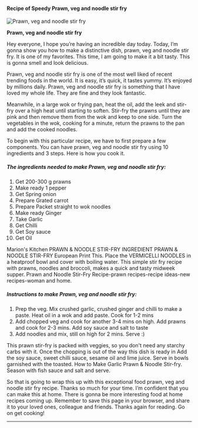             

#### Recipe of Speedy Prawn, veg and noodle stir fry

![Prawn, veg and noodle stir fry](https://img-global.cpcdn.com/recipes/ff769e43c9737727/751x532cq70/prawn-veg-and-noodle-stir-fry-recipe-main-photo.jpg)

**Prawn, veg and noodle stir fry**

Hey everyone, I hope you’re having an incredible day today. Today, I’m gonna show you how to make a distinctive dish, prawn, veg and noodle stir fry. It is one of my favorites. This time, I am going to make it a bit tasty. This is gonna smell and look delicious.

Prawn, veg and noodle stir fry is one of the most well liked of recent trending foods in the world. It is easy, it’s quick, it tastes yummy. It’s enjoyed by millions daily. Prawn, veg and noodle stir fry is something that I have loved my whole life. They are fine and they look fantastic.

Meanwhile, in a large wok or frying pan, heat the oil, add the leek and stir-fry over a high heat until starting to soften. Stir-fry the prawns until they are pink and then remove them from the wok and keep to one side. Turn the vegetables in the wok, cooking for a minute, return the prawns to the pan and add the cooked noodles.

To begin with this particular recipe, we have to first prepare a few components. You can have prawn, veg and noodle stir fry using 10 ingredients and 3 steps. Here is how you cook it.

##### The ingredients needed to make Prawn, veg and noodle stir fry:

1.  Get 200-300 g prawns
2.  Make ready 1 pepper
3.  Get Spring onion
4.  Prepare Grated carrot
5.  Prepare Packet straight to wok noodles
6.  Make ready Ginger
7.  Take Garlic
8.  Get Chilli
9.  Get Soy sauce
10.  Get Oil

Marion's Kitchen PRAWN & NOODLE STIR-FRY INGREDIENT PRAWN & NOODLE STIR-FRY European Print This. Place the VERMICELLI NOODLES in a heatproof bowl and cover with boiling water. This simple stir fry recipe with prawns, noodles and broccoli, makes a quick and tasty midweek supper. Prawn and Noodle Stir-Fry Recipe-prawn recipes-recipe ideas-new recipes-woman and home.

##### Instructions to make Prawn, veg and noodle stir fry:

1.  Prep the veg. Mix crushed garlic, crushed ginger and chilli to make a paste. Heat oil in a wok and add paste. Cook for 1-2 mins
2.  Add chopped veg and cook for another 3-4 mins on high. Add prawns and cook for 2-3 mins. Add soy sauce and salt to taste
3.  Add noodles and mix, still on high for 2 mins. Serve :)

This prawn stir-fry is packed with veggies, so you don't need any starchy carbs with it. Once the chopping is out of the way this dish is ready in Add the soy sauce, sweet chilli sauce, sesame oil and lime juice. Serve in bowls garnished with the toasted. How to Make Garlic Prawn & Noodle Stir-fry. Season with fish sauce and salt and serve.

So that is going to wrap this up with this exceptional food prawn, veg and noodle stir fry recipe. Thanks so much for your time. I’m confident that you can make this at home. There is gonna be more interesting food at home recipes coming up. Remember to save this page in your browser, and share it to your loved ones, colleague and friends. Thanks again for reading. Go on get cooking!

* * *